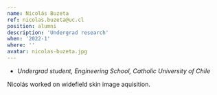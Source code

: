 ```yaml
---
name: Nicolás Buzeta
ref: nicolas.buzeta@uc.cl
position: alumni
description: 'Undergrad research'
when: '2022-1'
where: ''
avatar: nicolas-buzeta.jpg
---
```


- _Undergrad student, Engineering School, Catholic University of Chile_

Nicolás worked on widefield skin image aquisition.